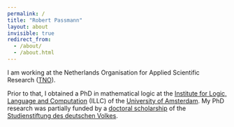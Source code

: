 ```yaml
---
permalink: /
title: "Robert Passmann"
layout: about
invisible: true
redirect_from: 
  - /about/
  - /about.html
---
```


I am working at the Netherlands Organisation for Applied Scientific Research ([TNO](https://tno.nl)).

Prior to that, I obtained a PhD in mathematical logic at the [Institute for Logic, Language and Computation](http://www.illc.uva.nl) (ILLC) of the [University of Amsterdam](http://www.uva.nl/). My PhD research was partially funded by a [doctoral scholarship](https://www.studienstiftung.de/en/promotion/) of the [Studienstiftung des deutschen Volkes](https://www.studienstiftung.de). 
